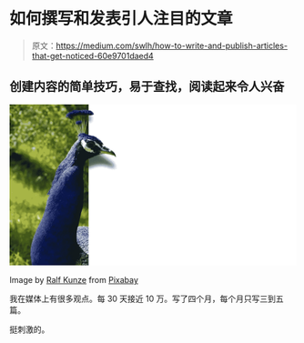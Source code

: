 # 如何撰写和发表引人注目的文章

> 原文：<https://medium.com/swlh/how-to-write-and-publish-articles-that-get-noticed-60e9701daed4>

## 创建内容的简单技巧，易于查找，阅读起来令人兴奋

![](img/610038140ab11bed44b5d1567458d5b6.png)

Image by [Ralf Kunze](https://pixabay.com/users/realworkhard-23566/?utm_source=link-attribution&utm_medium=referral&utm_campaign=image&utm_content=188018) from [Pixabay](https://pixabay.com/?utm_source=link-attribution&utm_medium=referral&utm_campaign=image&utm_content=188018)

我在媒体上有很多观点。每 30 天接近 10 万。写了四个月，每个月只写三到五篇。

挺刺激的。